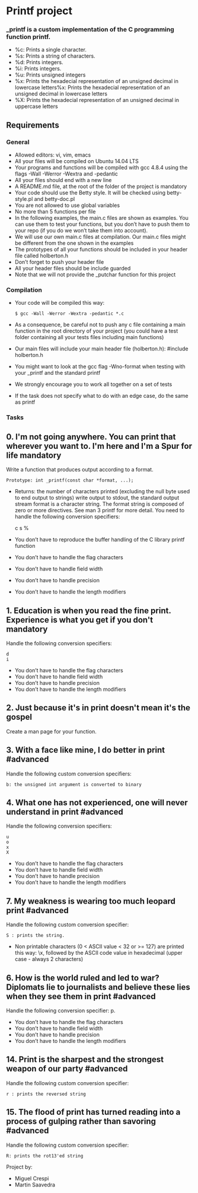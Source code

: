 # Printf project 
### _printf is a custom implementation of the C programming function printf.

- %c: Prints a single character.
- %s: Prints a string of characters.
- %d: Prints integers.
- %i: Prints integers.
- %u: Prints unsigned integers
- %x: Prints the hexadecial representation of an unsigned decimal in lowercase letters%x: Prints the hexadecial representation of an unsigned decimal in lowercase letters
- %X: Prints the hexadecial representation of an unsigned decimal in uppercase letters


## Requirements
### General

- Allowed editors: vi, vim, emacs
- All your files will be compiled on Ubuntu 14.04 LTS
- Your programs and functions will be compiled with gcc 4.8.4 using the flags -Wall -Werror -Wextra and -pedantic
- All your files should end with a new line
- A README.md file, at the root of the folder of the project is mandatory
- Your code should use the Betty style. It will be checked using betty-style.pl and betty-doc.pl
- You are not allowed to use global variables
- No more than 5 functions per file
- In the following examples, the main.c files are shown as examples. You can use them to test your functions, but you don’t have to push them to your repo (if you do we won’t take them into account). 
- We will use our own main.c files at compilation. Our main.c files might be different from the one shown in the examples
- The prototypes of all your functions should be included in your header file called holberton.h
- Don’t forget to push your header file
- All your header files should be include guarded
- Note that we will not provide the _putchar function for this project

### Compilation

- Your code will be compiled this way:

      $ gcc -Wall -Werror -Wextra -pedantic *.c

- As a consequence, be careful not to push any c file containing a main function in the root directory of your project (you could have a test folder containing all your tests files including main functions)
- Our main files will include your main header file (holberton.h): #include holberton.h
- You might want to look at the gcc flag -Wno-format when testing with your _printf and the standard printf
- We strongly encourage you to work all together on a set of tests
- If the task does not specify what to do with an edge case, do the same as printf

### Tasks

## 0. I'm not going anywhere. You can print that wherever you want to. I'm here and I'm a Spur for life mandatory

Write a function that produces output according to a format.

    Prototype: int _printf(const char *format, ...);
- Returns: the number of characters printed (excluding the null byte used to end output to strings) write output to stdout, the standard output stream format is a character string. 
The format string is composed of zero or more directives. See man 3 printf for more detail. You need to handle the following conversion specifiers:
    
    c
    s
    %
        
- You don’t have to reproduce the buffer handling of the C library printf function
- You don’t have to handle the flag characters
- You don’t have to handle field width
- You don’t have to handle precision
- You don’t have to handle the length modifiers

## 1. Education is when you read the fine print. Experience is what you get if you don't mandatory

Handle the following conversion specifiers:

    d
    i
    
- You don’t have to handle the flag characters
- You don’t have to handle field width
- You don’t have to handle precision
- You don’t have to handle the length modifiers

## 2. Just because it's in print doesn't mean it's the gospel 

Create a man page for your function.

## 3. With a face like mine, I do better in print #advanced

Handle the following custom conversion specifiers:

    b: the unsigned int argument is converted to binary
## 4. What one has not experienced, one will never understand in print #advanced

Handle the following conversion specifiers:

    u
    o
    x
    X
    
- You don’t have to handle the flag characters
- You don’t have to handle field width
- You don’t have to handle precision
- You don’t have to handle the length modifiers

## 7. My weakness is wearing too much leopard print #advanced

Handle the following custom conversion specifier:

    S : prints the string.
    
- Non printable characters (0 < ASCII value < 32 or >= 127) are printed this way: \x, followed by the ASCII code value in hexadecimal (upper case - always 2 characters)

## 6. How is the world ruled and led to war? Diplomats lie to journalists and believe these lies when they see them in print #advanced

Handle the following conversion specifier: p.

- You don’t have to handle the flag characters
- You don’t have to handle field width
- You don’t have to handle precision
- You don’t have to handle the length modifiers

## 14. Print is the sharpest and the strongest weapon of our party #advanced

Handle the following custom conversion specifier:

    r : prints the reversed string


## 15. The flood of print has turned reading into a process of gulping rather than savoring #advanced

Handle the following custom conversion specifier:

    R: prints the rot13'ed string

Project by:
- Miguel Crespi
- Martin Saavedra
